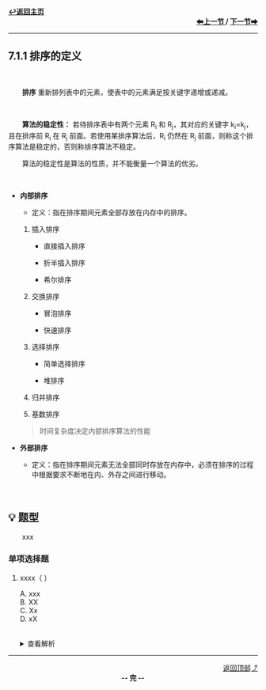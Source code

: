 <a name="top"></a>
<div align="left">
    <a href="/README.md"><b>↩返回主页</b></a>
</div>
<div align="right">
    <b>
    <a href="../../第6章/6.5%20串/6.5.5%20改进的模式匹配算法——KMP%20算法.md">⬅上一节 </a>
    /
    <a href="../7.2%20插入排序/7.2.1%20直接插入排序.md"> 下一节➡</a>
    </b>
</div>
<hr>

## 7.1.1 排序的定义

<br>

&emsp;&emsp;**排序** 重新排列表中的元素，使表中的元素满足按关键字递增或递减。

<br>

&emsp;&emsp;**算法的稳定性：** 若待排序表中有两个元素 R<sub>i</sub> 和 R<sub>j</sub>，其对应的关键字 k<sub>i</sub>=k<sub>j</sub>，且在排序前 R<sub>i</sub> 在 R<sub>j</sub> 前面。若使用某排序算法后，R<sub>i</sub> 仍然在 R<sub>j</sub> 前面，则称这个排序算法是稳定的，否则称排序算法不稳定。

&emsp;&emsp;算法的稳定性是算法的性质，并不能衡量一个算法的优劣。

<br>

+ **内部排序**

    + 定义：指在排序期间元素全部存放在内存中的排序。

    1. 插入排序

        + 直接插入排序

        + 折半插入排序

        + 希尔排序

    1. 交换排序

        + 冒泡排序

        + 快速排序

    1. 选择排序

        + 简单选择排序

        + 堆排序

    1. 归并排序

    1. 基数排序

    > 时间复杂度决定内部排序算法的性能

+ **外部排序**

    + 定义：指在排序期间元素无法全部同时存放在内存中，必须在排序的过程中根据要求不断地在内、外存之间进行移动。

<br>

## 💡 题型

&emsp;&emsp;xxx

### 单项选择题

1. xxxx（ ）

    A. xxx<br>
    B. XX<br>
    C. Xx<br>
    D. xX<br><br>
    <details>
    <summary>查看解析</summary>
    <p>答案：x</p>
    </details>

<hr>

<div align="right">
    <a href="#top">返回顶部⤴</a>
</div>

<div align="center">
    <b>-- 完 --</b>
</div>